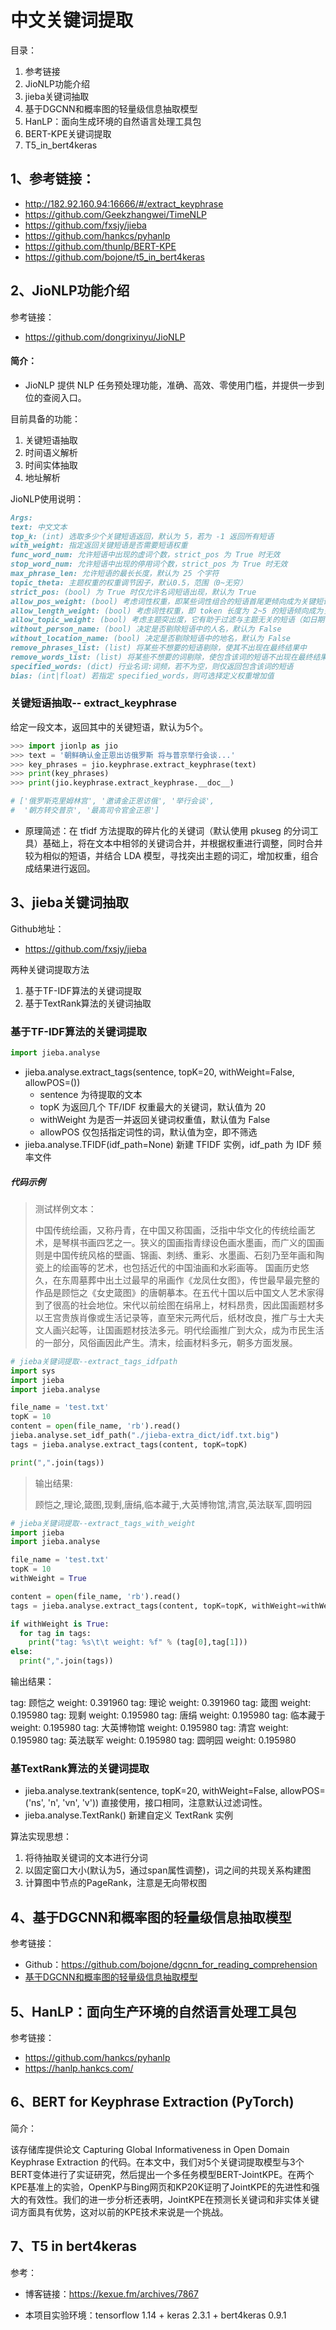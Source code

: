 # 中文关键词提取

目录：

1. 参考链接
2. JioNLP功能介绍
3. jieba关键词抽取
4. 基于DGCNN和概率图的轻量级信息抽取模型
5. HanLP：面向生成环境的自然语言处理工具包
6. BERT-KPE关键词提取
7. T5_in_bert4keras





## 1、参考链接：

- http://182.92.160.94:16666/#/extract_keyphrase
- https://github.com/Geekzhangwei/TimeNLP
- https://github.com/fxsjy/jieba
- https://github.com/hankcs/pyhanlp
- https://github.com/thunlp/BERT-KPE
- https://github.com/bojone/t5_in_bert4keras



## 2、JioNLP功能介绍

参考链接：

- https://github.com/dongrixinyu/JioNLP

#### 简介：

- JioNLP 提供 NLP 任务预处理功能，准确、高效、零使用门槛，并提供一步到位的查阅入口。

目前具备的功能：

1. 关键短语抽取
2. 时间语义解析
3. 时间实体抽取
4. 地址解析

JioNLP使用说明：

```markdown
Args:
text: 中文文本
top_k: (int) 选取多少个关键短语返回，默认为 5，若为 -1 返回所有短语
with_weight: 指定返回关键短语是否需要短语权重
func_word_num: 允许短语中出现的虚词个数，strict_pos 为 True 时无效
stop_word_num: 允许短语中出现的停用词个数，strict_pos 为 True 时无效
max_phrase_len: 允许短语的最长长度，默认为 25 个字符
topic_theta: 主题权重的权重调节因子，默认0.5，范围（0~无穷）
strict_pos: (bool) 为 True 时仅允许名词短语出现，默认为 True
allow_pos_weight: (bool) 考虑词性权重，即某些词性组合的短语首尾更倾向成为关键短语，默认为 True
allow_length_weight: (bool) 考虑词性权重，即 token 长度为 2~5 的短语倾向成为关键短语，默认为 True
allow_topic_weight: (bool) 考虑主题突出度，它有助于过滤与主题无关的短语（如日期等），默认为 True
without_person_name: (bool) 决定是否剔除短语中的人名，默认为 False
without_location_name: (bool) 决定是否剔除短语中的地名，默认为 False
remove_phrases_list: (list) 将某些不想要的短语剔除，使其不出现在最终结果中
remove_words_list: (list) 将某些不想要的词剔除，使包含该词的短语不出现在最终结果中
specified_words: (dict) 行业名词:词频，若不为空，则仅返回包含该词的短语
bias: (int|float) 若指定 specified_words，则可选择定义权重增加值
```



### 关键短语抽取-- extract_keyphrase

给定一段文本，返回其中的关键短语，默认为5个。

```python
>>> import jionlp as jio
>>> text = '朝鲜确认金正恩出访俄罗斯 将与普京举行会谈...'
>>> key_phrases = jio.keyphrase.extract_keyphrase(text)
>>> print(key_phrases)
>>> print(jio.keyphrase.extract_keyphrase.__doc__)

# ['俄罗斯克里姆林宫', '邀请金正恩访俄', '举行会谈',
#  '朝方转交普京', '最高司令官金正恩']
```

- 原理简述：在 tfidf 方法提取的碎片化的关键词（默认使用 pkuseg 的分词工具）基础上，将在文本中相邻的关键词合并，并根据权重进行调整，同时合并较为相似的短语，并结合 LDA 模型，寻找突出主题的词汇，增加权重，组合成结果进行返回。



## 3、jieba关键词抽取

Github地址：

- https://github.com/fxsjy/jieba

两种关键词提取方法

1. 基于TF-IDF算法的关键词提取
2. 基于TextRank算法的关键词抽取

### 基于TF-IDF算法的关键词提取

```python
import jieba.analyse
```

- jieba.analyse.extract_tags(sentence, topK=20, withWeight=False, allowPOS=())
  - sentence 为待提取的文本
  - topK 为返回几个 TF/IDF 权重最大的关键词，默认值为 20
  - withWeight 为是否一并返回关键词权重值，默认值为 False
  - allowPOS 仅包括指定词性的词，默认值为空，即不筛选
- jieba.analyse.TFIDF(idf_path=None) 新建 TFIDF 实例，idf_path 为 IDF 频率文件

##### **代码示例**

>  测试样例文本：
>
> 中国传统绘画，又称丹青，在中国又称国画，泛指中华文化的传统绘画艺术，是琴棋书画四艺之一。狭义的国画指青绿设色画水墨画，而广义的国画则是中国传统风格的壁画、锦画、刺绣、重彩、水墨画、石刻乃至年画和陶瓷上的绘画等的艺术，也包括近代的中国油画和水彩画等。  国画历史悠久，在东周墓葬中出土过最早的帛画作《龙凤仕女图》，传世最早最完整的作品是顾恺之《女史箴图》的唐朝摹本。在五代十国以后中国文人艺术家得到了很高的社会地位。宋代以前绘图在绢帛上，材料昂贵，因此国画题材多以王宫贵族肖像或生活记录等，直至宋元两代后，纸材改良，推广与士大夫文人画兴起等，让国画题材技法多元。明代绘画推广到大众，成为市民生活的一部分，风俗画因此产生。清末，绘画材料多元，朝多方面发展。

```python 
# jieba关键词提取--extract_tags_idfpath
import sys
import jieba
import jieba.analyse

file_name = 'test.txt'
topK = 10
content = open(file_name, 'rb').read()
jieba.analyse.set_idf_path("./jieba-extra_dict/idf.txt.big")
tags = jieba.analyse.extract_tags(content, topK=topK)

print(",".join(tags))
```

> 输出结果:
>
> 顾恺之,理论,箴图,现剩,唐绢,临本藏于,大英博物馆,清宫,英法联军,圆明园

```python
# jieba关键词提取--extract_tags_with_weight
import jieba
import jieba.analyse

file_name = 'test.txt'
topK = 10
withWeight = True

content = open(file_name, 'rb').read()
tags = jieba.analyse.extract_tags(content, topK=topK, withWeight=withWeight)

if withWeight is True:
  for tag in tags:
    print("tag: %s\t\t weight: %f" % (tag[0],tag[1]))
else:
  print(",".join(tags))
```

 输出结果：

tag: 顾恺之		        weight: 0.391960 
tag: 理论		            weight: 0.391960 
tag: 箴图		            weight: 0.195980 
tag: 现剩		            weight: 0.195980 
tag: 唐绢		            weight: 0.195980 
tag: 临本藏于	        weight: 0.195980 
tag: 大英博物馆	    weight: 0.195980 
tag: 清宫		            weight: 0.195980 
tag: 英法联军	        weight: 0.195980 
tag: 圆明园	            weight: 0.195980



### 基TextRank算法的关键词提取

- jieba.analyse.textrank(sentence, topK=20, withWeight=False, allowPOS=('ns', 'n', 'vn', 'v')) 直接使用，接口相同，注意默认过滤词性。
- jieba.analyse.TextRank() 新建自定义 TextRank 实例

算法实现思想：

1. 将待抽取关键词的文本进行分词
2. 以固定窗口大小(默认为5，通过span属性调整)，词之间的共现关系构建图
3. 计算图中节点的PageRank，注意是无向带权图





## 4、基于DGCNN和概率图的轻量级信息抽取模型

参考链接：

- Github：https://github.com/bojone/dgcnn_for_reading_comprehension
- [基于DGCNN和概率图的轻量级信息抽取模型](https://kexue.fm/archives/6671)



## 5、HanLP：面向生产环境的自然语言处理工具包

参考链接：

- https://github.com/hankcs/pyhanlp
- https://hanlp.hankcs.com/



## 6、**BERT for Keyphrase Extraction** (PyTorch)

简介：

该存储库提供论文 Capturing Global Informativeness in Open Domain Keyphrase Extraction 的代码。在本文中，我们对5个关键词提取模型与3个BERT变体进行了实证研究，然后提出一个多任务模型BERT-JointKPE。在两个KPE基准上的实验，OpenKP与Bing网页和KP20K证明了JointKPE的先进性和强大的有效性。我们的进一步分析还表明，JointKPE在预测长关键词和非实体关键词方面具有优势，这对以前的KPE技术来说是一个挑战。





## 7、T5 in bert4keras

参考：

- 博客链接：https://kexue.fm/archives/7867

- 本项目实验环境：tensorflow 1.14 + keras 2.3.1 + bert4keras 0.9.1



















